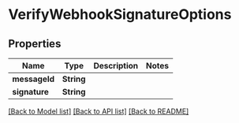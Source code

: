 # VerifyWebhookSignatureOptions

## Properties
Name | Type | Description | Notes
------------ | ------------- | ------------- | -------------
**messageId** | **String** |  | 
**signature** | **String** |  | 

[[Back to Model list]](../README#documentation-for-models) [[Back to API list]](../README#documentation-for-api-endpoints) [[Back to README]](../README)


